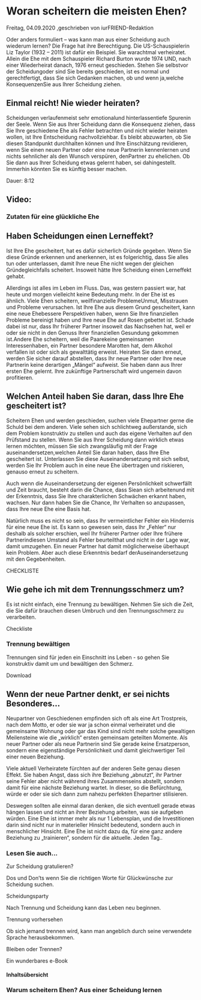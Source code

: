 # Woran scheitern die meisten Ehen?

Freitag, 04.09.2020 ,geschrieben von iurFRIEND-Redaktion

Oder anders formuliert – was kann man aus einer Scheidung auch wiederum lernen? Die Frage hat ihre Berechtigung. Die US-Schauspielerin Liz Taylor (1932 – 2011) ist dafür ein Beispiel. Sie warachtmal verheiratet. Allein die Ehe mit dem Schauspieler Richard Burton wurde 1974 UND, nach einer Wiederheirat danach, 1976 erneut geschieden. Stehen Sie selbstvor der Scheidungoder sind Sie bereits geschieden, ist es normal und gerechtfertigt, dass Sie sich Gedanken machen, ob und wenn ja,welche KonsequenzenSie aus Ihrer Scheidung ziehen.

## Einmal reicht! Nie wieder heiraten?

Scheidungen verlaufenmeist sehr emotionalund hinterlassentiefe Spurenin der Seele. Wenn Sie aus Ihrer Scheidung dann die Konsequenz ziehen, dass Sie Ihre geschiedene Ehe als Fehler betrachten und nicht wieder heiraten wollen, ist Ihre Entscheidung nachvollziehbar. Es bleibt abzuwarten, ob Sie diesen Standpunkt durchhalten können und Ihre Einschätzung revidieren, wenn Sie einen neuen Partner oder eine neue Partnerin kennenlernen und nichts sehnlicher als den Wunsch verspüren, denPartner zu ehelichen. Ob Sie dann aus Ihrer Scheidung etwas gelernt haben, sei dahingestellt. Immerhin könnten Sie es künftig besser machen.

Dauer: 8:12

## Video:

### Zutaten für eine glückliche Ehe

## Haben Scheidungen einen Lerneffekt?

Ist Ihre Ehe gescheitert, hat es dafür sicherlich Gründe gegeben. Wenn Sie diese Gründe erkennen und anerkennen, ist es folgerichtig, dass Sie alles tun oder unterlassen, damit Ihre neue Ehe nicht wegen der gleichen Gründegleichfalls scheitert. Insoweit hätte Ihre Scheidung einen Lerneffekt gehabt.

Allerdings ist alles im Leben im Fluss. Das, was gestern passiert war, hat heute und morgen vielleicht keine Bedeutung mehr. In der Ehe ist es ähnlich. Viele Ehen scheitern, weilfinanzielle ProblemeUnmut, Misstrauen und Probleme verursachen. Ist Ihre Ehe aus diesem Grund gescheitert, kann eine neue Ehebessere Perspektiven haben, wenn Sie Ihre finanziellen Probleme bereinigt haben und Ihre neue Ehe auf Rosen gebettet ist. Schade dabei ist nur, dass Ihr früherer Partner insoweit das Nachsehen hat, weil er oder sie nicht in den Genuss Ihrer finanziellen Gesundung gekommen ist.Andere Ehe scheitern, weil die Paarekeine gemeinsamen Interessenhaben, ein Partner besondere Marotten hat, dem Alkohol verfallen ist oder sich als gewalttätig erweist. Heiraten Sie dann erneut, werden Sie sicher darauf abstellen, dass Ihr neue Partner oder Ihre neue Partnerin keine derartigen „Mängel“ aufweist. Sie haben dann aus Ihrer ersten Ehe gelernt. Ihre zukünftige Partnerschaft wird ungemein davon profitieren.

## Welchen Anteil haben Sie daran, dass Ihre Ehe gescheitert ist?

Scheitern Ehen und werden geschieden, suchen viele Ehepartner gerne die Schuld bei dem anderen. Viele sehen sich schlichtweg außerstande, sich dem Problem konstruktiv zu stellen und auch das eigene Verhalten auf den Prüfstand zu stellen. Wenn Sie aus Ihrer Scheidung dann wirklich etwas lernen möchten, müssen Sie sich zwangsläufig mit der Frage auseinandersetzen,welchen Anteil Sie daran haben, dass Ihre Ehe gescheitert ist. Unterlassen Sie diese Auseinandersetzung mit sich selbst, werden Sie Ihr Problem auch in eine neue Ehe übertragen und riskieren, genauso erneut zu scheitern.

Auch wenn die Auseinandersetzung der eigenen Persönlichkeit schwerfällt und Zeit braucht, besteht darin die Chance, dass Siean sich arbeitenund mit der Erkenntnis, dass Sie Ihre charakterlichen Schwächen erkannt haben, wachsen. Nur dann haben Sie die Chance, Ihr Verhalten so anzupassen, dass Ihre neue Ehe eine Basis hat.

Natürlich muss es nicht so sein, dass Ihr vermeintlicher Fehler ein Hindernis für eine neue Ehe ist. Es kann so gewesen sein, dass Ihr „Fehler“ nur deshalb als solcher erschien, weil Ihr früherer Partner oder Ihre frühere Partnerindiesen Umstand als Fehler beurteilthat und nicht in der Lage war, damit umzugehen. Ein neuer Partner hat damit möglicherweise überhaupt kein Problem. Aber auch diese Erkenntnis bedarf derAuseinandersetzung mit den Gegebenheiten.

CHECKLISTE

## Wie gehe ich mit dem Trennungsschmerz um?

Es ist nicht einfach, eine Trennung zu bewältigen. Nehmen Sie sich die Zeit, die Sie dafür brauchen diesen Umbruch und den Trennungsschmerz zu verarbeiten.

Checkliste

### Trennung bewältigen

Trennungen sind für jeden ein Einschnitt ins Leben - so gehen Sie konstruktiv damit um und bewältigen den Schmerz.

Download

## Wenn der neue Partner denkt, er sei nichts Besonderes…

Neupartner von Geschiedenen empfinden sich oft als eine Art Trostpreis, nach dem Motto, er oder sie war ja schon einmal verheiratet und die gemeinsame Wohnung oder gar das Kind sind nicht mehr solche gewaltigen Meilensteine wie die „wirklich“ ersten gemeinsam geteilten Momente. Als neuer Partner oder als neue Partnerin sind Sie gerade keine Ersatzperson, sondern eine eigenständige Persönlichkeit und damit gleichwertiger Teil einer neuen Beziehung.

Viele aktuell Verheiratete fürchten auf der anderen Seite genau diesen Effekt. Sie haben Angst, dass sich ihre Beziehung „abnutzt“, ihr Partner seine Fehler aber nicht während ihres Zusammenseins abstellt, sondern damit für eine nächste Beziehung wartet. In dieser, so die Befürchtung, würde er oder sie sich dann zum nahezu perfekten Ehepartner stilisieren.

Deswegen sollten alle einmal daran denken, die sich eventuell gerade etwas hängen lassen und nicht an ihrer Beziehung arbeiten, was sie aufgeben würden. Eine Ehe ist immer mehr als nur 1 Lebensplan, und die Investitionen darin sind nicht nur in materieller Hinsicht bedeutend, sondern auch in menschlicher Hinsicht. Eine Ehe ist nicht dazu da, für eine ganz andere Beziehung zu „trainieren“, sondern für die aktuelle. Jeden Tag..

### Lesen Sie auch...

Zur Scheidung gratulieren?

Dos und Don’ts wenn Sie die richtigen Worte für Glückwünsche zur Scheidung suchen.

Scheidungsparty

Nach Trennung und Scheidung kann das Leben neu beginnen.

Trennung vorhersehen

Ob sich jemand trennen wird, kann man angeblich durch seine verwendete Sprache herausbekommen.

Bleiben oder Trennen?

Ein wunderbares e-Book

#### Inhaltsübersicht

### Warum scheitern Ehen? Aus einer Scheidung lernen